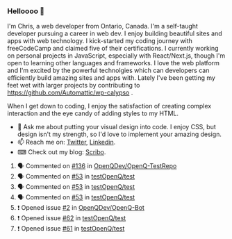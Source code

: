 ### Helloooo 👋

I'm Chris, a web developer from Ontario, Canada. I'm a self-taught developer pursuing a career in web dev. I enjoy building beautiful sites and apps with web technology.
I kick-started my coding journey with freeCodeCamp and claimed five of their certifications.  I currently working on personal projects in JavaScript, especially with React/Next.js, though I'm open to learning other languages and frameworks. I love the web platform and I'm excited by the powerful technolgies which can developers can efficiently build amazing sites and apps with. Lately I've been getting my feet wet with larger projects by contributing to https://github.com/Automattic/wp-calypso .

When I get down to coding, I enjoy the satisfaction of creating complex interaction and the eye candy of adding styles to my HTML. 

- 💬 Ask me about putting your visual design into code. I enjoy CSS, but design isn't my strength, so I'd love to implement your amazing design.
- 📫 Reach me on: [Twitter](https://twitter.com/Christo28120856), [Linkedin](https://www.linkedin.com/in/christopher-stevers-07b9a5204/).
- ⌨ Check out my blog: [Scribo](https://christopherstevers.cf).
<!--
**Christopher-Stevers/Christopher-Stevers** is a ✨ _special_ ✨ repository because its `README.md` (this file) appears on your GitHub profile.

Here are some ideas to get you started:

- 🔭 I’m currently working on ...
- 🌱 I’m currently learning ...
- 👯 I’m looking to collaborate on ...
- 🤔 I’m looking for help with ...
- 😄 Pronouns: ...
- ⚡ Fun fact: ...
-->

<!--START_SECTION:activity-->
1. 🗣 Commented on [#136](https://github.com/OpenQDev/OpenQ-TestRepo/issues/136) in [OpenQDev/OpenQ-TestRepo](https://github.com/OpenQDev/OpenQ-TestRepo)
2. 🗣 Commented on [#53](https://github.com/testOpenQ/test/issues/53) in [testOpenQ/test](https://github.com/testOpenQ/test)
3. 🗣 Commented on [#53](https://github.com/testOpenQ/test/issues/53) in [testOpenQ/test](https://github.com/testOpenQ/test)
4. 🗣 Commented on [#53](https://github.com/testOpenQ/test/issues/53) in [testOpenQ/test](https://github.com/testOpenQ/test)
5. ❗️ Opened issue [#2](https://github.com/OpenQDev/OpenQ-Bot/issues/2) in [OpenQDev/OpenQ-Bot](https://github.com/OpenQDev/OpenQ-Bot)
6. ❗️ Opened issue [#62](https://github.com/testOpenQ/test/issues/62) in [testOpenQ/test](https://github.com/testOpenQ/test)
7. ❗️ Opened issue [#61](https://github.com/testOpenQ/test/issues/61) in [testOpenQ/test](https://github.com/testOpenQ/test)
<!--END_SECTION:activity-->
